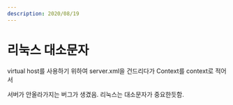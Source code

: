 ```yaml
---
description: 2020/08/19
---
```


# 리눅스 대소문자

 virtual host를 사용하기 위하여 server.xml을 건드리다가 Context를 context로 적어서 

서버가 안올라가지는 버그가 생겼음. 리눅스는 대소문자가 중요한듯함.

